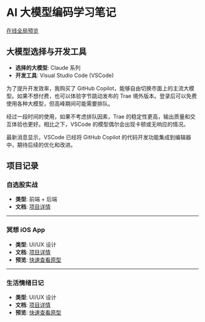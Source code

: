 # AI 大模型编码学习笔记

[在线全局预览](https://ttf248.github.io/ai-coding-demo)

## 大模型选择与开发工具

- **选择的大模型**: Claude 系列
- **开发工具**: Visual Studio Code (VSCode)

为了提升开发效率，我购买了 GitHub Copilot，能够自由切换市面上的主流大模型。如果不想付费，也可以体验字节跳动发布的 Trae 境外版本。登录后可以免费使用各种大模型，但高峰期间可能需要排队。

经过一段时间的使用，如果不考虑排队因素，Trae 的稳定性更高，输出质量和交互体验也更好。相比之下，VSCode 的模型偶尔会出现卡顿或无响应的情况。

最新消息显示，VSCode 已经将 GitHub Copilot 的代码开发功能集成到编辑器中，期待后续的优化和改进。

## 项目记录

### 自选股实战

- **类型**: 前端 + 后端
- **文档**: [项目详情](stock-watching-system/Readme.md)

---

### 冥想 iOS App

- **类型**: UI/UX 设计
- **文档**: [项目详情](ui-ux-ios-meditation-app/Readme.md)
- **预览**: [快速查看原型](https://ttf248.github.io/ai-coding-demo/ui-ux-ios-meditation-app/meditation-app-prototype.html)

---

### 生活情绪日记

- **类型**: UI/UX 设计
- **文档**: [项目详情](ui-ux-ios-life-assistant-app/Readme.md)
- **预览**: [快速查看原型](https://ttf248.github.io/ai-coding-demo/ui-ux-ios-life-assistant-app/canghe_app_prototype.html)
